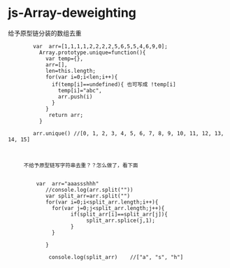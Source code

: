 # js-Array-deweighting
给予原型链分装的数组去重




            var  arr=[1,1,1,1,2,2,2,2,5,6,5,5,4,6,9,0];
              Array.prototype.unique=function(){
                var temp={},
                arr=[],
                len=this.length;
                for(var i=0;i<len;i++){
                  if(temp[i]==undefined){ 也可写成 !temp[i]
                    temp[i]="abc",
                    arr.push(i)
                  }
                }
                 return arr;
              }

            arr.unique() //[0, 1, 2, 3, 4, 5, 6, 7, 8, 9, 10, 11, 12, 13, 14, 15]



         不给予原型链写字符串去重？？怎么做了，看下面
         
         
             var  arr="aaassshhh"
                //console.log(arr.split(""))
                var split_arr=arr.split("")
                for(var i=0;i<split_arr.length;i++){
                  for(var j=0;j<split_arr.length;j++){
                        if(split_arr[i]==split_arr[j]){
                             split_arr.splice(j,1); 		
                        }
                  }

                }

                 console.log(split_arr)    //["a", "s", "h"]


  
  










